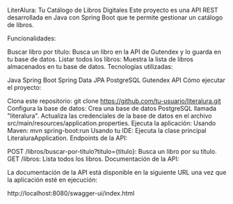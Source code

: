 LiterAlura: Tu Catálogo de Libros Digitales
Este proyecto es una API REST desarrollada en Java con Spring Boot que te permite gestionar un catálogo de libros.

Funcionalidades:

Buscar libro por título: Busca un libro en la API de Gutendex y lo guarda en tu base de datos.
Listar todos los libros: Muestra la lista de libros almacenados en tu base de datos.
Tecnologías utilizadas:

Java
Spring Boot
Spring Data JPA
PostgreSQL
Gutendex API
Cómo ejecutar el proyecto:

Clona este repositorio: git clone https://github.com/tu-usuario/literalura.git
Configura la base de datos:
Crea una base de datos PostgreSQL llamada "literalura".
Actualiza las credenciales de la base de datos en el archivo src/main/resources/application.properties.
Ejecuta la aplicación:
Usando Maven: mvn spring-boot:run
Usando tu IDE: Ejecuta la clase principal LiteraluraApplication.
Endpoints de la API:

POST /libros/buscar-por-titulo?titulo={titulo}: Busca un libro por su título.
GET /libros: Lista todos los libros.
Documentación de la API:

La documentación de la API está disponible en la siguiente URL una vez que la aplicación esté en ejecución:

http://localhost:8080/swagger-ui/index.html
